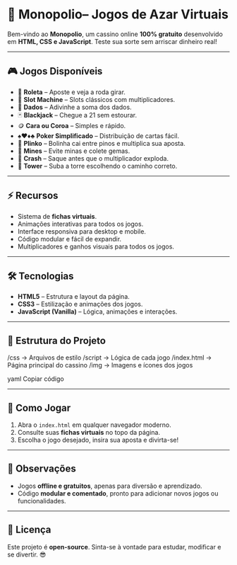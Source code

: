 # 🎰 Monopolio– Jogos de Azar Virtuais

Bem-vindo ao **Monopolio**, um cassino online **100% gratuito** desenvolvido em **HTML, CSS e JavaScript**. Teste sua sorte sem arriscar dinheiro real!  

---

## 🎮 Jogos Disponíveis
- 🎡 **Roleta** – Aposte e veja a roda girar.  
- 🎰 **Slot Machine** – Slots clássicos com multiplicadores.  
- 🎲 **Dados** – Adivinhe a soma dos dados.  
- 🃏 **Blackjack** – Chegue a 21 sem estourar.  
- 🪙 **Cara ou Coroa** – Simples e rápido.  
- ♠️♥️♦️♣️ **Poker Simplificado** – Distribuição de cartas fácil.  
- 🎯 **Plinko** – Bolinha cai entre pinos e multiplica sua aposta.  
- 💎 **Mines** – Evite minas e colete gemas.  
- 🚀 **Crash** – Saque antes que o multiplicador exploda.  
- 🏰 **Tower** – Suba a torre escolhendo o caminho correto.  

---

## ⚡ Recursos
- Sistema de **fichas virtuais**.  
- Animações interativas para todos os jogos.  
- Interface responsiva para desktop e mobile.  
- Código modular e fácil de expandir.  
- Multiplicadores e ganhos visuais para todos os jogos.

---

## 🛠 Tecnologias
- **HTML5** – Estrutura e layout da página.  
- **CSS3** – Estilização e animações dos jogos.  
- **JavaScript (Vanilla)** – Lógica, animações e interações.

---

## 📂 Estrutura do Projeto
/css -> Arquivos de estilo
/script -> Lógica de cada jogo
/index.html -> Página principal do cassino
/img -> Imagens e ícones dos jogos

yaml
Copiar código

---

## 🚀 Como Jogar
1. Abra o `index.html` em qualquer navegador moderno.  
2. Consulte suas **fichas virtuais** no topo da página.  
3. Escolha o jogo desejado, insira sua aposta e divirta-se!  

---

## 📢 Observações
- Jogos **offline e gratuitos**, apenas para diversão e aprendizado.  
- Código **modular e comentado**, pronto para adicionar novos jogos ou funcionalidades.  

---

## 🔗 Licença
Este projeto é **open-source**. Sinta-se à vontade para estudar, modificar e se divertir. 😎
